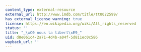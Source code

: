 ```yaml
---
content_type: external-resource
external_url: http://www.imdb.com/title/tt0022599/
has_external_license_warning: true
license: https://en.wikipedia.org/wiki/All_rights_reserved
status: ''
title: "_\xC0 nous la libert\xE9_"
uid: d8e061c4-2a71-4d4b-a04f-5d811ec0c586
wayback_url: ''
---
```


